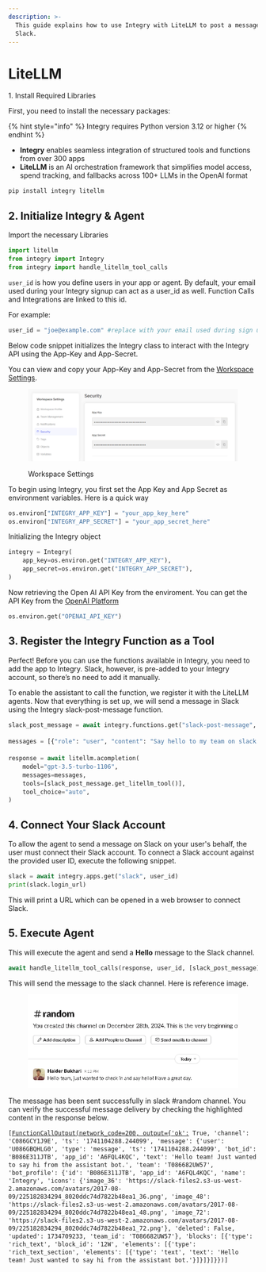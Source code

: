 ```yaml
---
description: >-
  This guide explains how to use Integry with LiteLLM to post a message on
  Slack.
---
```


# LiteLLM

1\. Install Required Libraries

First, you need to install the necessary packages:

{% hint style="info" %}
Integry requires Python version 3.12 or higher
{% endhint %}

* **Integry** enables seamless integration of structured tools and functions from over 300 apps
* **LiteLLM** is an AI orchestration framework that simplifies model access, spend tracking, and fallbacks across 100+ LLMs in the OpenAI format

```python
pip install integry litellm
```

## 2. Initialize Integry & Agent

Import the necessary Libraries

```python
import litellm
from integry import Integry
from integry import handle_litellm_tool_calls
```

`user_id` is how you define users in your app or agent. By default, your email used during your Integry signup can act as a user\_id as well. Function Calls and Integrations are linked to this id.

For example:

```python
user_id = "joe@example.com" #replace with your email used during sign up
```

Below code snippet initializes the Integry class to interact with the Integry API using the App-Key and App-Secret.

You can view and copy your App-Key and App-Secret from the [Workspace Settings](https://app.integry.io/platform/workspace/security/).

<figure><img src="../../.gitbook/assets/image (6).png" alt=""><figcaption><p>Workspace Settings</p></figcaption></figure>

To begin using Integry, you first set the App Key and App Secret as environment variables. Here is a quick way

```python
os.environ["INTEGRY_APP_KEY"] = "your_app_key_here"
os.environ["INTEGRY_APP_SECRET"] = "your_app_secret_here"
```

Initializing the Integry object

```python
integry = Integry(
    app_key=os.environ.get("INTEGRY_APP_KEY"),
    app_secret=os.environ.get("INTEGRY_APP_SECRET"),
)
```

Now retrieving the Open AI API Key from the enviroment. You can get the API Key from the [OpenAI Platform](https://platform.openai.com/api-keys)

```python
os.environ.get("OPENAI_API_KEY")
```

## 3. Register the Integry Function as a Tool

Perfect! Before you can use the functions available in Integry, you need to add the app to Integry. Slack, however, is pre-added to your Integry account, so there’s no need to add it manually.

To enable the assistant to call the function, we register it with the LiteLLM agents. Now that everything is set up, we will send a message in Slack using the Integry slack-post-message function.

```python
slack_post_message = await integry.functions.get("slack-post-message", user_id)

messages = [{"role": "user", "content": "Say hello to my team on slack."}]

response = await litellm.acompletion(
    model="gpt-3.5-turbo-1106",
    messages=messages,
    tools=[slack_post_message.get_litellm_tool()],
    tool_choice="auto",
)
```

## 4. **Connect Your Slack Account**

To allow the agent to send a message on Slack on your user's behalf, the user must connect their Slack account. To connect a Slack account against the provided user ID, execute the following snippet.

```python
slack = await integry.apps.get("slack", user_id)
print(slack.login_url)
```

This will print a URL which can be opened in a web browser to connect Slack.

## 5. Execute Agent

This will execute the agent and send a **Hello** message to the Slack channel.

```python
await handle_litellm_tool_calls(response, user_id, [slack_post_message])
```

This will send the message to the slack channel. Here is reference image.

<figure><img src="../../.gitbook/assets/image (1).png" alt=""><figcaption></figcaption></figure>

The message has been sent successfully in slack #random channel. You can verify the successful message delivery by checking the highlighted content in the response below.

<pre data-overflow="wrap"><code>[<a data-footnote-ref href="#user-content-fn-1">FunctionCallOutput(network_code=200, output={'ok':</a> True, 'channel': 'C086GCY1J9E', 'ts': '1741104288.244099', 'message': {'user': 'U086GBQHLG0', 'type': 'message', 'ts': '1741104288.244099', 'bot_id': 'B086E311JTB', 'app_id': 'A6FQL4KQC', 'text': 'Hello team! Just wanted to say hi from the assistant bot.', 'team': 'T086682UW57', 'bot_profile': {'id': 'B086E311JTB', 'app_id': 'A6FQL4KQC', 'name': 'Integry', 'icons': {'image_36': 'https://slack-files2.s3-us-west-2.amazonaws.com/avatars/2017-08-09/225182834294_8020ddc74d7822b48ea1_36.png', 'image_48': 'https://slack-files2.s3-us-west-2.amazonaws.com/avatars/2017-08-09/225182834294_8020ddc74d7822b48ea1_48.png', 'image_72': 'https://slack-files2.s3-us-west-2.amazonaws.com/avatars/2017-08-09/225182834294_8020ddc74d7822b48ea1_72.png'}, 'deleted': False, 'updated': 1734709233, 'team_id': 'T086682UW57'}, 'blocks': [{'type': 'rich_text', 'block_id': '12W', 'elements': [{'type': 'rich_text_section', 'elements': [{'type': 'text', 'text': 'Hello team! Just wanted to say hi from the assistant bot.'}]}]}]}})]
</code></pre>

[^1]: This success response show's that message has been sent successfully in slack channel.
